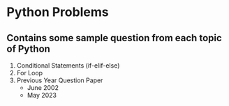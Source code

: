 # Python Problems
## Contains some sample question from each topic of Python
1. Conditional Statements (if-elif-else)
2. For Loop  
3. Previous Year Question Paper
    * June 2002
    * May  2023
